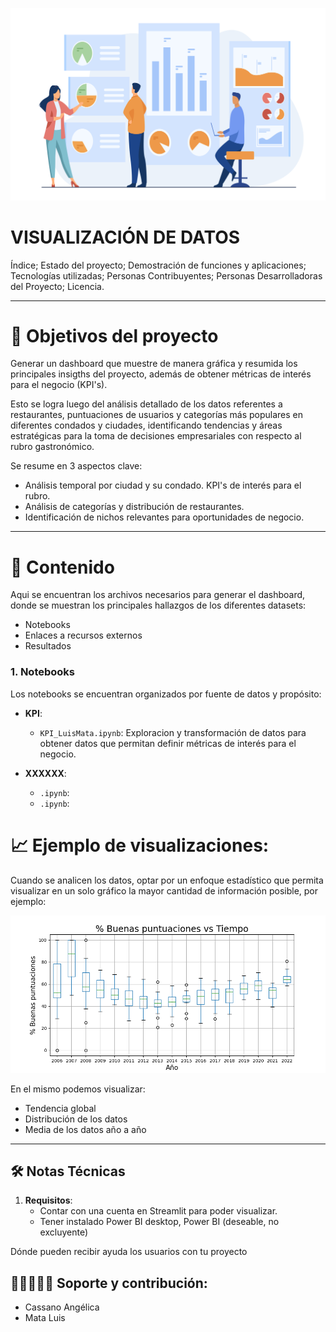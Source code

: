 ![Portada](https://github.com/MyriamRengifo/proyecto_final/blob/Main/Visualization/Imagenes/Portada.jpg)

# VISUALIZACIÓN DE DATOS

Índice;
Estado del proyecto;
Demostración de funciones y aplicaciones;
Tecnologías utilizadas;
Personas Contribuyentes;
Personas Desarrolladoras del Proyecto;
Licencia.

---
# 🎯 Objetivos del proyecto
Generar un dashboard que muestre de manera gráfica y resumida los principales insigths del proyecto, además de obtener métricas de interés para el negocio (KPI's).

Esto se logra luego del análisis detallado de los datos referentes a restaurantes, puntuaciones de usuarios y categorías más populares en diferentes condados y ciudades, identificando tendencias y áreas estratégicas para la toma de decisiones empresariales con respecto al rubro gastronómico.

Se resume en 3 aspectos clave:

- Análisis temporal por ciudad y su condado. KPI's de interés para el rubro.
- Análisis de categorías y distribución de restaurantes.
- Identificación de nichos relevantes para oportunidades de negocio.
---

# 📂 Contenido

Aqui se encuentran los archivos necesarios para generar el dashboard, donde se muestran los principales hallazgos de los diferentes datasets:
- Notebooks
- Enlaces a recursos externos
- Resultados

### 1. **Notebooks**
Los notebooks se encuentran organizados por fuente de datos y propósito:

- **KPI**:
  - `KPI_LuisMata.ipynb`: Exploracion y transformación de datos para obtener datos que permitan definir métricas de interés para el negocio.

- **XXXXXX**:
  - `.ipynb`: 
  - `.ipynb`:  
 
# 📈 Ejemplo de visualizaciones:

Cuando se analicen los datos, optar por un enfoque estadístico que permita visualizar en un solo gráfico la mayor cantidad de información posible, por ejemplo:

![Gráfico de tendencia](https://github.com/MyriamRengifo/proyecto_final/blob/Main/Visualization/Imagenes/Tendencia_buena%20puntuacion.png)

En el  mismo podemos visualizar:
- Tendencia global
- Distribución de los datos
- Media de los datos año a año

---

## 🛠️ Notas Técnicas

1. **Requisitos**:  
   - Contar con una cuenta en Streamlit para poder visualizar.
   - Tener instalado Power BI desktop, Power BI (deseable, no excluyente)



Dónde pueden recibir ayuda los usuarios con tu proyecto


## 👷🏽👷🏽‍♀️ Soporte y contribución:
   - Cassano Angélica
   - Mata Luis 





